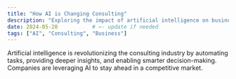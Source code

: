 ```yaml
---
title: "How AI is Changing Consulting"
description: "Exploring the impact of artificial intelligence on business strategies."
date: 2024-05-20           # ←- update if needed
tags: ["AI", "Consulting", "Business"]
---
```

Artificial intelligence is revolutionizing the consulting industry by automating tasks, providing deeper insights, and enabling smarter decision-making. Companies are leveraging AI to stay ahead in a competitive market.
